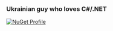 ### Ukrainian guy who loves C#/.NET 

[![NuGet Profile](https://img.shields.io/badge/-packages-004880?logo=NuGet)](https://www.nuget.org/profiles/iiKuzmychov)
